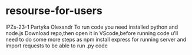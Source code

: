 # resourse-for-users
IPZs-23-1
Partyka Olexandr
To run code you need installed python and node.js
Download repo,then open it in VScode,before running code u'll need to do some more steps as
npm install express for running server
and import requests to be able to run .py code
